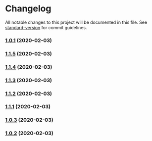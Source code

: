 # Changelog

All notable changes to this project will be documented in this file. See [standard-version](https://github.com/conventional-changelog/standard-version) for commit guidelines.

### [1.0.1](https://gitlab.com/librespacefoundation/sdrmakerspace/sdr-mobile/compare/v1.1.5...v1.0.1) (2020-02-03)

### [1.1.5](https://gitlab.com/librespacefoundation/sdrmakerspace/sdr-mobile/compare/v1.1.4...v1.1.5) (2020-02-03)

### [1.1.4](https://gitlab.com/librespacefoundation/sdrmakerspace/sdr-mobile/compare/v1.1.3...v1.1.4) (2020-02-03)

### [1.1.3](https://gitlab.com/librespacefoundation/sdrmakerspace/sdr-mobile/compare/v1.1.2...v1.1.3) (2020-02-03)

### [1.1.2](https://gitlab.com/librespacefoundation/sdrmakerspace/sdr-mobile/compare/v1.1.1...v1.1.2) (2020-02-03)

### [1.1.1](https://gitlab.com/librespacefoundation/sdrmakerspace/sdr-mobile/compare/v1.0.3...v1.1.1) (2020-02-03)

### [1.0.3](https://gitlab.com/librespacefoundation/sdrmakerspace/sdr-mobile/compare/v1.0.2...v1.0.3) (2020-02-03)

### [1.0.2](https://gitlab.com/librespacefoundation/sdrmakerspace/sdr-mobile/compare/v1.0.1...v1.0.2) (2020-02-03)
